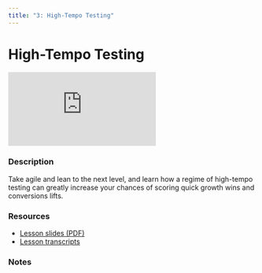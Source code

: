 ```yaml
---
title: "3: High-Tempo Testing"
---
```


# High-Tempo Testing

<div class='embed-container'><iframe src='https://player.vimeo.com/video/323212251' frameborder='0' webkitAllowFullScreen mozallowfullscreen allowFullScreen></iframe></div>


### Description

Take agile and lean to the next level, and learn how a regime of high-tempo testing can greatly increase your chances of scoring quick growth wins and conversions lifts.

### Resources

- [Lesson slides (PDF)](https://wvww.googledrive.com/file_public_link)
- [Lesson transcripts](https://wvww.googledrive.com/file_public_link)

### Notes